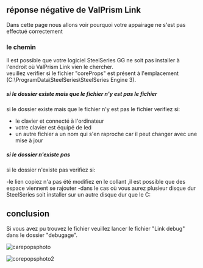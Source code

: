 ## réponse négative de ValPrism Link
Dans cette page nous allons voir pourquoi votre appairage ne s'est pas effectué correctement 

### le chemin
Il est possible que votre logiciel SteelSeries GG ne soit pas installer à l'endroit où ValPrism Link vien le chercher.<br>
veuillez verifier si le fichier "coreProps" est présent à l'emplacement (C:\ProgramData\SteelSeries\SteelSeries Engine 3).

##### si le dossier existe mais que le fichier n'y est pas le fichier
si le dossier existe mais que le fichier n'y est pas le fichier verifiez si:<br>

- le clavier et connecté à l'ordinateur
- votre clavier est équipé de led
- un autre fichier a un nom qui s'en raproche car il peut changer avec une mise à jour

##### si le dossier n'existe pas
si le dossier n'existe pas verifiez si:

-le lien copiez n'a pas été modifiez en le collant ,il est possible que des espace viennent se rajouter
-dans le cas où vous aurez plusieur disque dur SteelSeries soit installer sur un autre disque dur que le C:


## conclusion
Si vous avez pu trouvez le fichier veuillez lancer le fichier "Link debug" dans le dossier "debugage".

![carepopsphoto](https://github.com/ElectroNath24/valPrism/assets/151563929/b3fd0401-4251-4dbe-93fa-660b94189c26)

![corepopsphoto2](https://github.com/ElectroNath24/valPrism/assets/151563929/454dff0b-fa25-455e-9ab6-856ac32d991b)

